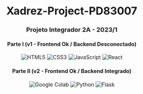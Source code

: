 <div align="center">

# Xadrez-Project-PD83007

### **Projeto Integrador 2A - 2023/1**

#### Parte I (v1 - Frontend Ok / Backend Desconectado)
![HTML5](https://img.shields.io/badge/html-%2320232a.svg?style=for-the-badge&logo=html5&logoColor=%23E34F26)
![CSS3](https://img.shields.io/badge/css-%2320232a.svg?style=for-the-badge&logo=css3&logoColor=%231572B6)
![JavaScript](https://img.shields.io/badge/javascript-%2320232a.svg?style=for-the-badge&logo=javascript&logoColor=%23F7DF1E)
![React](https://img.shields.io/badge/react-%2320232a.svg?style=for-the-badge&logo=react&logoColor=%2361DAFB)

#### Parte II (v2 - Frontend Ok / Backend Integrado)
![Google Colab](https://img.shields.io/badge/Google_Colab-%2320232a.svg?style=for-the-badge&logo=GoogleColab&logoColor=gold)
![Python](https://img.shields.io/badge/python-%2320232a?style=for-the-badge&logo=python&logoColor=ffdd54)
![Flask](https://img.shields.io/badge/flask-%2320232a.svg?style=for-the-badge&logo=flask&logoColor=%2361DAFB)

</div>
